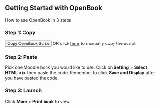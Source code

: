 ## Getting Started with OpenBook

How to use OpenBook in 3 steps

### Step 1: Copy

<button
  class="copy-open-btn"
  data-url="https://github.com/aylwinscw/OpenBook/blob/main/OpenBook.html">
  Copy OpenBook Script
</button> OR click [here](https://github.com/aylwinscw/OpenBook/blob/main/OpenBook.html) to manually copy the script

### Step 2: Paste

Pick one Moodle book you would like to use. Click on **Setting** > **Select HTML </>** then paste the code. Remember to click **Save and Display** after you have pasted the code.

### Step 3: Launch

Click **More** > **Print book** to view.